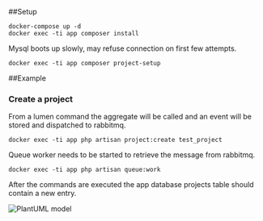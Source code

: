##Setup
```
docker-compose up -d
docker exec -ti app composer install
```
Mysql boots up slowly, may refuse connection on first few attempts.
```
docker exec -ti app composer project-setup
```

##Example
### Create a project
From a lumen command the aggregate will be called and an event will be stored and dispatched to rabbitmq.
```
docker exec -ti app php artisan project:create test_project
```

Queue worker needs to be started to retrieve the message from rabbitmq.
```
docker exec -ti app php artisan queue:work
```

After the commands are executed the app database projects table should contain a new entry.

![PlantUML model](http://www.plantuml.com/plantuml/png/VLBDIiGm4BxlKynH3xv03xAoU11MyEVWGKIcoT16jqcSJ7RrxHqJ8YrASoXb-7xc-v9j4cJ9qs63HWB3Rd-p0JrzoDuYVy4-J-JBoA9WZudW-aXU7XLDPVwHAHCyODyxkRrVGgzYt9J9m257U68dbQG-S75PrQ43P749FKGERsIaCqnOaHMYs9cj4fnFn09t5RyhSBl4juqwi2v553FE9EppalfIkEo348GZyI9FEVJ3VQLFCw8VwchahHBgVyFFdNNFcFk3IoDCb18E119gNsVfl4dC2cfvNF1hBHM5xXJu_V_42bLJqQ7QUJerzxGQiWOisYlfsZeQZODHtRLIb-lfO_XpSxybRFMZp_0R)